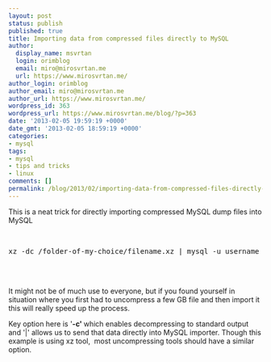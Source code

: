 ```yaml
---
layout: post
status: publish
published: true
title: Importing data from compressed files directly to MySQL
author:
  display_name: msvrtan
  login: orimblog
  email: miro@mirosvrtan.me
  url: https://www.mirosvrtan.me/
author_login: orimblog
author_email: miro@mirosvrtan.me
author_url: https://www.mirosvrtan.me/
wordpress_id: 363
wordpress_url: https://www.mirosvrtan.me/blog/?p=363
date: '2013-02-05 19:59:19 +0000'
date_gmt: '2013-02-05 18:59:19 +0000'
categories:
- mysql
tags:
- mysql
- tips and tricks
- linux
comments: []
permalink: /blog/2013/02/importing-data-from-compressed-files-directly-to-mysql/
---
```

<p>This is a neat trick for directly importing compressed MySQL dump files into MySQL</p>
<p>&nbsp;</p>
<pre lang="bash">xz -dc /folder-of-my-choice/filename.xz | mysql -u username -pmy_password</pre><br />
&nbsp;</p>
<p>It might not be of much use to everyone, but if you found yourself in situation where you first had to uncompress a few GB file and then import it this will really speed up the process.</p>
<p>Key option here is '<strong>-c' </strong>which enables decompressing to standard output and '|' allows us to send that data directly into MySQL importer. Though this example is using xz tool,&nbsp; most uncompressing tools should have a similar option.</p>
<p>&nbsp;</p>
<p>&nbsp;</p>
